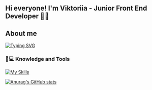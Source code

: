 ## Hi everyone! I'm Viktoriia - Junior Front End Developer 👩‍💻

## About me

[![Typing SVG](https://readme-typing-svg.demolab.com?font=Fira+Code&pause=1000&color=B18AF7&vCenter=true&random=false&width=600&lines=I+am+open+for+new+job+opportunities;I'm+from+Ukraine%2C+Lviv;Now+reside+in+Cassino;I+use+Javascript+for+my+projects)](https://git.io/typing-svg)

### 🚀💻 Knowledge and Tools

[![My Skills](https://skillicons.dev/icons?i=cpp,css,html,sass,js,react,redux,express,nodejs,mongodb,postman,figma,github,vscode,&theme=dark&perline=10)](https://skillicons.dev)

[![Anurag's GitHub stats](https://github-readme-stats.vercel.app/api?username=ViktoriiaYakaba&hide=stars,contribs&show_icons=true&theme=dracula)](https://github.com/ViktoriiaYakaba/github-README.md) 


